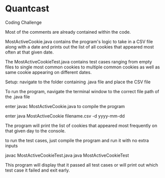# Quantcast
Coding Challenge

Most of the comments are already contained within the code. 

MostActiveCookie.java contains the program's logic to take in a CSV file along with a date and prints out the list of all cookies that appeared most often at that given date.

The MostActiveCookieTest.java contains test cases ranging from empty files to single most common cookies to multiple common cookies as well as same cookie appearing on different dates.

Setup: navigate to the folder containing .java file and place the CSV file

To run the program, navigate the terminal window to the correct file path of the .java file

enter javac MostActiveCookie.java to compile the program

enter java MostActiveCookie filename.csv -d yyyy-mm-dd

The program will print the list of cookies that appeared most frequently on that given day to the console.

to run the test cases, just compile the program and run it with no extra inputs

javac MostActiveCookieTest.java
java MostActiveCookieTest

This program will display that it passed all test cases or will print out which test case it failed and exit early. 
